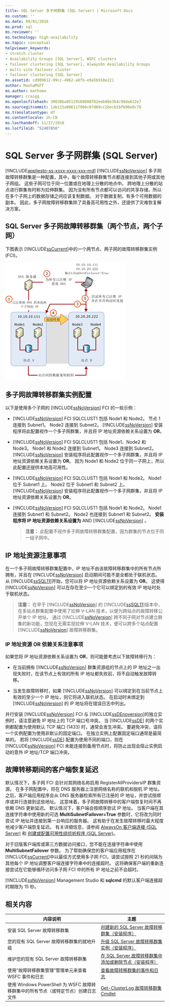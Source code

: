 ```yaml
---
title: SQL Server 多子网群集 (SQL Server) | Microsoft Docs
ms.custom: ''
ms.date: 09/01/2016
ms.prod: sql
ms.reviewer: ''
ms.technology: high-availability
ms.topic: conceptual
helpviewer_keywords:
- stretch cluster
- Availability Groups [SQL Server], WSFC clusters
- failover clustering [SQL Server], AlwaysOn Availability Groups
- multi-site failover cluster
- failover clustering [SQL Server]
ms.assetid: cd909612-99cc-4962-a8fb-e9a5b918e221
author: MashaMSFT
ms.author: mathoma
manager: craigg
ms.openlocfilehash: 39030ba95129160680782eeb88e3b4c99da622e7
ms.sourcegitcommit: 1ab115a906117966c07d89cc2becb1bf690e8c78
ms.translationtype: HT
ms.contentlocale: zh-CN
ms.lasthandoff: 11/27/2018
ms.locfileid: "52407856"
---
```

# <a name="sql-server-multi-subnet-clustering-sql-server"></a>SQL Server 多子网群集 (SQL Server)
[!INCLUDE[appliesto-ss-xxxx-xxxx-xxx-md](../../../includes/appliesto-ss-xxxx-xxxx-xxx-md.md)]
  [!INCLUDE[ssNoVersion](../../../includes/ssnoversion-md.md)] 多子网故障转移群集是一种配置，其中，每个故障转移群集节点都连接到其他子网或其他子网组。 这些子网可位于同一位置或在地理上分散的地点中。 跨地理上分散的站点进行群集有时称为拉伸群集。 因为没有所有节点都可以访问的共享存储，所以在多个子网上的数据存储之间应该复制数据。 对于数据复制，有多个可用数据的副本。 因此，多子网故障转移群集除了具备高可用性之外，还提供了灾难恢复解决方案。  
  
   
##  <a name="VisualElement"></a> SQL Server 多子网故障转移群集（两个节点，两个子网）  
 下图表示 [!INCLUDE[ssCurrent](../../../includes/sscurrent-md.md)]中的一个两节点、两子网的故障转移群集实例 (FCI)。  
  
 ![具有 MultiSubnetFailover 的多子网体系结构](../../../sql-server/failover-clusters/windows/media/multi-subnet-architecture-withmultisubnetfailoverparam.gif "具有 MultiSubnetFailover 的多子网体系结构")  
  
  
##  <a name="Configurations"></a> 多子网故障转移群集实例配置  
 以下是使用多个子网的 [!INCLUDE[ssNoVersion](../../../includes/ssnoversion-md.md)] FCI 的一些示例：  
  
-   [!INCLUDE[ssNoVersion](../../../includes/ssnoversion-md.md)] FCI SQLCLUST1 包括 Node1 和 Node2。 节点 1 连接到 Subnet1。 Node2 连接到 Subnet2。 [!INCLUDE[ssNoVersion](../../../includes/ssnoversion-md.md)] 安装程序将此配置视作一个多子网群集，并且将 IP 地址资源依赖关系设置为 **OR**。  
  
-   [!INCLUDE[ssNoVersion](../../../includes/ssnoversion-md.md)] FCI SQLCLUST1 包括 Node1、Node2 和 Node3。 Node1 和 Node2 连接到 Subnet1。 Node3 连接到 Subnet2。 [!INCLUDE[ssNoVersion](../../../includes/ssnoversion-md.md)] 安装程序将此配置视作一个多子网群集，并且将 IP 地址资源依赖关系设置为 **OR**。 因为 Node1 和 Node2 位于同一子网上，所以此配置还提供本地高可用性。  
  
-   [!INCLUDE[ssNoVersion](../../../includes/ssnoversion-md.md)] FCI SQLCLUST1 包括 Node1 和 Node2。 Node1 位于 Subnet1 上。 Node2 位于 Subnet1 和 Subnet2 上。 [!INCLUDE[ssNoVersion](../../../includes/ssnoversion-md.md)] 安装程序将此配置视作一个多子网群集，并且将 IP 地址资源依赖关系设置为 **OR**。  
  
-   [!INCLUDE[ssNoVersion](../../../includes/ssnoversion-md.md)] FCI SQLCLUST1 包括 Node1 和 Node2。 Node1 连接到 Subnet1 和 Subnet2。 Node2 也连接到 Subnet1 和 Subnet2。 **安装程序将 IP 地址资源依赖关系设置为** AND [!INCLUDE[ssNoVersion](../../../includes/ssnoversion-md.md)] 。  
  
    > **注意：** 此配置不视作多子网故障转移群集配置，因为群集的节点位于同一组子网中。  
  
##  <a name="ComponentsAndConcepts"></a> IP 地址资源注意事项  
 在一个多子网故障转移群集配置中，IP 地址不由该故障转移群集中的所有节点所拥有，并且在 [!INCLUDE[ssNoVersion](../../../includes/ssnoversion-md.md)] 启动期间可能不是全都处于联机状态。 从 [!INCLUDE[ssSQL11](../../../includes/sssql11-md.md)]开始，您可以将 IP 地址资源依赖关系设置为 **OR**。 这使得 [!INCLUDE[ssNoVersion](../../../includes/ssnoversion-md.md)] 可以在存在至少一个它可以绑定到的有效 IP 地址时处于联机状态。  
  
> **注意：** 在早于 [!INCLUDE[ssNoVersion](../../../includes/ssnoversion-md.md)] 的 [!INCLUDE[ssSQL11](../../../includes/sssql11-md.md)]版本中，在多站点群集配置中使用了拉伸 V-LAN 技术，以便为跨站点的故障转移公开单个 IP 地址。 通过 [!INCLUDE[ssNoVersion](../../../includes/ssnoversion-md.md)] 跨不同子网对节点建立群集的新功能，您现在无需实现拉伸 V-LAN 技术，便可以跨多个站点配置 [!INCLUDE[ssNoVersion](../../../includes/ssnoversion-md.md)] 故障转移群集。  
  
### <a name="ip-address-resource-or-dependency-considerations"></a>IP 地址资源 OR 依赖关系注意事项  
 如果您将 IP 地址资源依赖关系设置为 **OR**，则可能要考虑以下故障转移行为：  
  
-   在当前拥有 [!INCLUDE[ssNoVersion](../../../includes/ssnoversion-md.md)] 群集资源组的节点上的 IP 地址之一出现失败时，在该节点上有效的所有 IP 地址都失败前，将不自动触发故障转移。  
  
-   当发生故障转移时，如果 [!INCLUDE[ssNoVersion](../../../includes/ssnoversion-md.md)] 可以绑定到在当前节点上有效的至少一个 IP 地址，则它将进入联机状态。 在启动时未绑定到 [!INCLUDE[ssNoVersion](../../../includes/ssnoversion-md.md)] 的 IP 地址将在错误日志中列出。  
  
   
 并行安装 [!INCLUDE[ssNoVersion](../../../includes/ssnoversion-md.md)] FCI 与 [!INCLUDE[ssDEnoversion](../../../includes/ssdenoversion-md.md)]的独立实例时，请注意避免 IP 地址上的 TCP 端口号冲突。 当 [!INCLUDE[ssDE](../../../includes/ssde-md.md)] 的两个实例都配置为使用默认 TCP 端口 (1433) 时，通常会发生冲突。 要避免冲突，请将一个实例配置为使用非默认的固定端口。 在独立实例上配置固定端口通常是最简单的。 若将 [!INCLUDE[ssDE](../../../includes/ssde-md.md)] 配置为使用不同的端口，则在 [!INCLUDE[ssNoVersion](../../../includes/ssnoversion-md.md)] FCI 未能连接到备用节点时，将防止出现会阻止实例启动的意外 IP 地址/TCP 端口冲突。  
  
##  <a name="DNS"></a> 故障转移期间的客户端恢复延迟  
 默认情况下，多子网 FCI 会针对其网络名称启用 RegisterAllProvidersIP 群集资源。 在多子网配置中，将在 DNS 服务器上注册网络名称的联机和脱机 IP 地址。 之后，客户端应用程序会从 DNS 服务器检索所有已注册的 IP 地址，并尝试按顺序或并行连接到这些地址。 这意味着，多子网故障转移中的客户端恢复时间不再依赖 DNS 更新延迟。 默认情况下，客户端会按顺序尝试 IP 地址。 当客户端在其连接字符串中使用新的可选 **MultiSubnetFailover=True** 参数时，它将改为同时尝试 IP 地址并连接到第一台响应的服务器。 这有助于在发生故障转移时最大程度地减少客户端恢复延迟。 有关详细信息，请参阅 [AlwaysOn 客户端连接 (SQL Server)](../../../database-engine/availability-groups/windows/always-on-client-connectivity-sql-server.md) 和 [创建或配置可用性组侦听程序 (SQL Server)](../../../database-engine/availability-groups/windows/create-or-configure-an-availability-group-listener-sql-server.md)。  
  
 对于旧版客户端库或第三方数据访问接口，您不能在连接字符串中使用 **MultiSubnetFailover** 参数。 为了帮助确保您的客户端应用程序在 [!INCLUDE[ssCurrent](../../../includes/sscurrent-md.md)]中以最佳方式使用多子网 FCI，请尝试按照 21 秒的间隔为其他每个 IP 地址调整客户端连接字符串中的连接超时。 这将确保客户端的重新连接尝试在它能够循环访问多子网 FCI 中的所有 IP 地址之前不会超时。  
  
 [!INCLUDE[ssNoVersion](../../../includes/ssnoversion-md.md)] Management Studio 和 **sqlcmd** 的默认客户端连接超时期限为 15 秒。  
  
   
##  <a name="RelatedContent"></a> 相关内容  
  
|内容说明|主题|  
|-------------------------|-----------|  
|安装 SQL Server 故障转移群集|[创建新的 SQL Server 故障转移群集（安装程序）](../../../sql-server/failover-clusters/install/create-a-new-sql-server-failover-cluster-setup.md)|  
|您的现有 SQL Server 故障转移群集的就地升级|[升级 SQL Server 故障转移群集实例（安装程序）](../../../sql-server/failover-clusters/windows/upgrade-a-sql-server-failover-cluster-instance-setup.md)|  
|维护您的现有 SQL Server 故障转移群集|[在 SQL Server 故障转移群集中添加或删除节点（安装程序）](../../../sql-server/failover-clusters/install/add-or-remove-nodes-in-a-sql-server-failover-cluster-setup.md)|  
|使用“故障转移群集管理”管理单元来查看 WSFC 事件和日志|[查看故障转移群集的事件和日志](https://technet.microsoft.com/library/cc772342\(WS.10\).aspx)|  
|使用 Windows PowerShell 为 WSFC 故障转移群集中的所有节点（或特定节点）创建日志文件|[Get-ClusterLog 故障转移群集 Cmdlet](https://technet.microsoft.com/library/ee461045.aspx)|  
  

  
  
